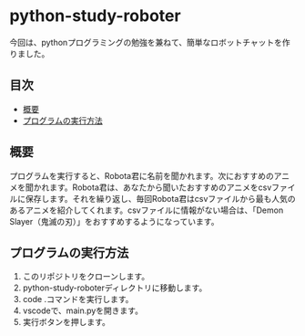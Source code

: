 # python-study-roboter<!-- omit in toc -->
今回は、pythonプログラミングの勉強を兼ねて、簡単なロボットチャットを作りました。

## 目次<!-- omit in toc -->
- [概要](#概要)
- [プログラムの実行方法](#プログラムの実行方法)

## 概要
プログラムを実行すると、Robota君に名前を聞かれます。次におすすめのアニメを聞かれます。Robota君は、あなたから聞いたおすすめのアニメをcsvファイルに保存します。それを繰り返し、毎回Robota君はcsvファイルから最も人気のあるアニメを紹介してくれます。csvファイルに情報がない場合は、「Demon Slayer（鬼滅の刃）」をおすすめするようになっています。

## プログラムの実行方法
1. このリポジトリをクローンします。
2. python-study-roboterディレクトリに移動します。
3. code .コマンドを実行します。
4. vscodeで、main.pyを開きます。
5. 実行ボタンを押します。